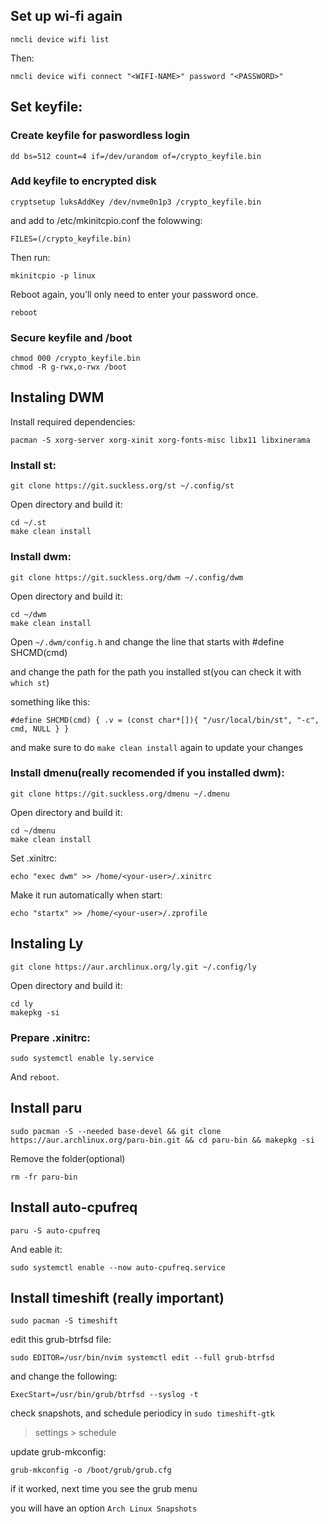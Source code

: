 ## Set up wi-fi again

```
nmcli device wifi list
```

Then:

```
nmcli device wifi connect "<WIFI-NAME>" password "<PASSWORD>"
```

## Set keyfile:

### Create keyfile for paswordless login

```
dd bs=512 count=4 if=/dev/urandom of=/crypto_keyfile.bin
```

### Add keyfile to encrypted disk

```
cryptsetup luksAddKey /dev/nvme0n1p3 /crypto_keyfile.bin
```

and add to /etc/mkinitcpio.conf the folowwing:

```
FILES=(/crypto_keyfile.bin)
```

Then run:

```
mkinitcpio -p linux
```

Reboot again, you’ll only need to enter your password once.

```
reboot
```

### Secure keyfile and /boot

```
chmod 000 /crypto_keyfile.bin
chmod -R g-rwx,o-rwx /boot
```

## Instaling DWM

Install required dependencies:

```
pacman -S xorg-server xorg-xinit xorg-fonts-misc libx11 libxinerama 
```

### Install st:

```
git clone https://git.suckless.org/st ~/.config/st
```

Open directory and build it:

```
cd ~/.st
make clean install
```

### Install dwm:

```
git clone https://git.suckless.org/dwm ~/.config/dwm
```

Open directory and build it:

```
cd ~/dwm
make clean install
```

Open `~/.dwm/config.h` and change the line that starts with #define SHCMD(cmd)

and change the path for the path you installed st(you can check it with `which st`)

something like this:

```
#define SHCMD(cmd) { .v = (const char*[]){ "/usr/local/bin/st", "-c", cmd, NULL } }
```

and make sure to do `make clean install` again to update your changes


### Install dmenu(really recomended if you installed dwm):

```
git clone https://git.suckless.org/dmenu ~/.dmenu
```

Open directory and build it:

```
cd ~/dmenu
make clean install
```

Set .xinitrc:

```
echo "exec dwm" >> /home/<your-user>/.xinitrc
```

Make it run automatically when start:

```
echo "startx" >> /home/<your-user>/.zprofile
```

## Instaling Ly 

```
git clone https://aur.archlinux.org/ly.git ~/.config/ly
```

Open directory and build it:

```
cd ly
makepkg -si
```

### Prepare .xinitrc:

```
sudo systemctl enable ly.service
```

And `reboot`.

## Install paru

```
sudo pacman -S --needed base-devel && git clone https://aur.archlinux.org/paru-bin.git && cd paru-bin && makepkg -si
```

Remove the folder(optional)

```
rm -fr paru-bin
```

## Install auto-cpufreq

```
paru -S auto-cpufreq
```

And eable it:

```
sudo systemctl enable --now auto-cpufreq.service
```

## Install timeshift (really important)

```
sudo pacman -S timeshift
```

edit this grub-btrfsd file:

```
sudo EDITOR=/usr/bin/nvim systemctl edit --full grub-btrfsd
```

and change the following:

```
ExecStart=/usr/bin/grub/btrfsd --syslog -t
```

check snapshots, and schedule periodicy in `sudo timeshift-gtk`
> settings > schedule

update grub-mkconfig:

```
grub-mkconfig -o /boot/grub/grub.cfg
```

if it worked, next time you see the grub menu

you will have an option `Arch Linux Snapshots`
